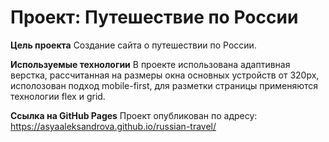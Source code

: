 # Проект: Путешествие по России

**Цель проекта**
Создание сайта о путешествии по России.

**Используемые технологии**
В проекте использована адаптивная верстка, рассчитанная на размеры окна основных устройств от 320px, исполозован подход mobile-first, для разметки страницы применяются технологии flex и grid.

**Ссылка на GitHub Pages**
Проект опубликован по адресу: https://asyaaleksandrova.github.io/russian-travel/
